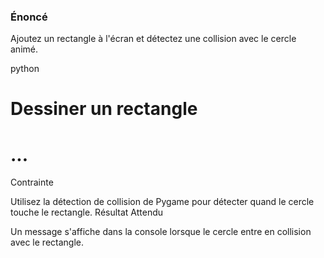 ### Énoncé

Ajoutez un rectangle à l'écran et détectez une collision avec le cercle animé.

python

# Dessiner un rectangle
# ...

Contrainte

Utilisez la détection de collision de Pygame pour détecter quand le cercle touche le rectangle.
Résultat Attendu

Un message s'affiche dans la console lorsque le cercle entre en collision avec le rectangle.